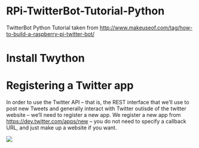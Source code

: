 RPi-TwitterBot-Tutorial-Python
==============================

TwitterBot Python Tutorial taken from http://www.makeuseof.com/tag/how-to-build-a-raspberry-pi-twitter-bot/

Install Twython
===============
<pre class="code-text-only" style="display: none;">
<code>sudo apt-get update</code>
<code>sudo apt-get upgrade</code>
<code>sudo apt-get install python-setuptools</code>
<code>sudo easy_install pip</code>
<code>sudo pip install twython</code>
</pre>

Registering a Twitter app
=========================
In order to use the Twitter API – that is, the REST interface that we’ll use to post new Tweets and generally
 interact with Twitter outisde of the twitter website – we’ll need to register a new app. We register a new app 
 from https://dev.twitter.com/apps/new – you do not need to specify a callback URL, and just make up a website if you want.
 
 
 <img src="http://main.makeuseoflimited.netdna-cdn.com/wp-content/uploads/2013/08/new-twitter-app.jpg">
